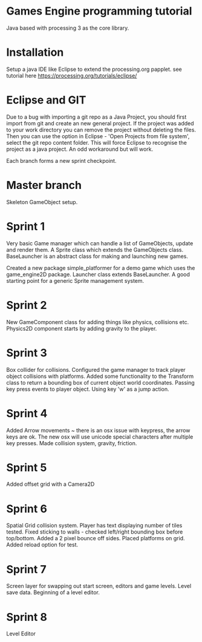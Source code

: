 # Games Engine programming tutorial
Java based with processing 3 as the core library.

# Installation
Setup a java IDE like Eclipse to extend the processing.org papplet.
see tutorial here https://processing.org/tutorials/eclipse/

# Eclipse and GIT
Due to a bug with importing a git repo as a Java Project, you should first import from git and create an new general project. If the project was added to your work directory you can remove the project without deleting the files. Then you can use the option in Eclipse - 'Open Projects from file system', select the git repo content folder. This will force Eclipse to recognise the project as a java project. An odd workaround but will work. 

Each branch forms a new sprint checkpoint.
# Master branch
Skeleton GameObject setup.

# Sprint 1
Very basic Game manager which can handle a list of GameObjects, update and render them.
A Sprite class which extends the GameObjects class.
BaseLauncher is an abstract class for making and launching new games.


Created a new package simple_platformer for a demo game which uses the game_engine2D package.
Launcher class extends BaseLauncher. A good starting point for a generic Sprite management system.

# Sprint 2
New GameComponent class for adding things like physics, collisions etc. 
Physics2D component starts by adding gravity to the player. 

# Sprint 3
Box collider for collisions. 
Configured the game manager to track player object collisions with platforms. 
Added some functionality to the Transform class to return a bounding box of current object world coordinates.
Passing key press events to player object. Using key 'w' as a jump action.

# Sprint 4
Added Arrow movements ~ there is an osx issue with keypress, the arrow keys are ok. The new osx will use unicode special characters after multiple key presses.
Made collision system, gravity, friction.

# Sprint 5
Added offset grid with a Camera2D

# Sprint 6
Spatial Grid collision system. Player has text displaying number of tiles tested.
Fixed sticking to walls - checked left/right bounding box before top/bottom. Added a 2 pixel bounce off sides.
Placed platforms on grid. Added reload option for test.

# Sprint 7
Screen layer for swapping out start screen, editors and game levels.
Level save data. Beginning of a level editor.

# Sprint 8
Level Editor
